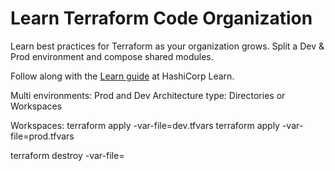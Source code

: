 # Learn Terraform Code Organization

Learn best practices for Terraform as your organization grows. Split a Dev & Prod environment and compose shared modules.

Follow along with the [Learn guide](https://learn.hashicorp.com/tutorials/terraform/organize-configuration?in=terraform/modules) at HashiCorp Learn.


Multi environments: Prod and Dev 
Architecture type: Directories or Workspaces

Workspaces:
terraform apply -var-file=dev.tfvars
terraform apply -var-file=prod.tfvars

terraform destroy -var-file=